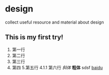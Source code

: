 # design
collect useful resource and material about design


This is my first try!
----------------------

1. 第一行
2. 第二行
3. 第三行
4. 第四
 5.第五行
    4.1.1 第六行
*斜体*
**粗体**
sdsf
[baidu](http://www.baidu.com)
